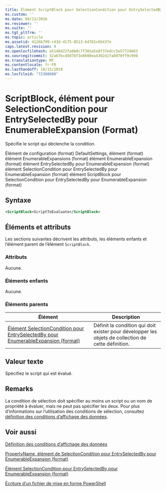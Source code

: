 ```yaml
---
title: Élément ScriptBlock pour SelectionCondition pour EntrySelectedBy pour EnumerableExpansion (format) | Microsoft Docs
ms.custom: ''
ms.date: 09/13/2016
ms.reviewer: ''
ms.suite: ''
ms.tgt_pltfrm: ''
ms.topic: article
ms.assetid: 4126b799-c43d-4175-8513-6d761c65437e
caps.latest.revision: 9
ms.openlocfilehash: a51d8d22fa8b0c7f303a5e8f37edcc5e57724063
ms.sourcegitcommit: 52a67bcd9d7bf3e8600ea4302d1fa8970ff9c998
ms.translationtype: MT
ms.contentlocale: fr-FR
ms.lasthandoff: 10/15/2019
ms.locfileid: "72368608"
---
```

# <a name="scriptblock-element-for-selectioncondition-for-entryselectedby-for-enumerableexpansion-format"></a>ScriptBlock, élément pour SelectionCondition pour EntrySelectedBy pour EnumerableExpansion (Format)

Spécifie le script qui déclenche la condition.

Élément de configuration (format) DefaultSettings, élément (format) élément EnumerableExpansions (format) élément EnumerableExpansion (format) élément EntrySelectedBy pour EnumerableExpansion (format) élément SelectionCondition pour EntrySelectedBy pour EnumerableExpansion (format) élément ScriptBlock pour SelectionCondition pour EntrySelectedBy pour EnumerableExpansion (format)

## <a name="syntax"></a>Syntaxe

```xml
<ScriptBlock>ScriptToEvaluate</ScriptBlock>
```

## <a name="attributes-and-elements"></a>Éléments et attributs

Les sections suivantes décrivent les attributs, les éléments enfants et l’élément parent de l’élément `ScriptBlock`.

### <a name="attributes"></a>Attributs

Aucune.

### <a name="child-elements"></a>Éléments enfants

Aucune.

### <a name="parent-elements"></a>Éléments parents

|Élément|Description|
|-------------|-----------------|
|[Élément SelectionCondition pour EntrySelectedBy pour EnumerableExpansion (format)](./selectioncondition-element-for-entryselectedby-for-enumerableexpansion-format.md)|Définit la condition qui doit exister pour développer les objets de collection de cette définition.|

## <a name="text-value"></a>Valeur texte

Spécifiez le script qui est évalué.

## <a name="remarks"></a>Remarks

La condition de sélection doit spécifier au moins un script ou un nom de propriété à évaluer, mais ne peut pas spécifier les deux. Pour plus d’informations sur l’utilisation des conditions de sélection, consultez [définition des conditions d’affichage des données](./defining-conditions-for-displaying-data.md).

## <a name="see-also"></a>Voir aussi

[Définition des conditions d’affichage des données](./defining-conditions-for-displaying-data.md)

[PropertyName, élément de SelectionCondition pour EntrySelectedBy pour EnumerableExpansion (format)](./propertyname-element-for-selectioncondition-for-entryselectedby-for-enumerableexpansion-format.md)

[Élément SelectionCondition pour EntrySelectedBy pour EnumerableExpansion (format)](./selectioncondition-element-for-entryselectedby-for-enumerableexpansion-format.md)

[Écriture d’un fichier de mise en forme PowerShell](./writing-a-powershell-formatting-file.md)
